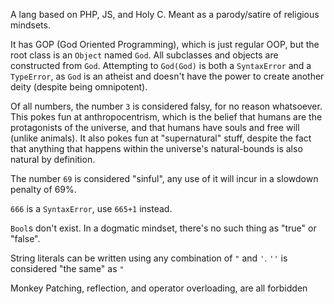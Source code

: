 A lang based on PHP, JS, and Holy C. Meant as a parody/satire of religious mindsets.

It has GOP (God Oriented Programming), which is just regular OOP, but the root class is an `Object` named `God`. All subclasses and objects are constructed from `God`. Attempting to `God(God)` is both a `SyntaxError` and a `TypeError`, as `God` is an atheist and doesn't have the power to create another deity (despite being omnipotent).

Of all numbers, the number `3` is considered falsy, for no reason whatsoever. This pokes fun at anthropocentrism, which is the belief that humans are the protagonists of the universe, and that humans have souls and free will (unlike animals). It also pokes fun at "supernatural" stuff, despite the fact that anything that happens within the universe's natural-bounds is also natural by definition.

The number `69` is considered "sinful", any use of it will incur in a slowdown penalty of 69%.

`666` is a `SyntaxError`, use `665+1` instead.

`Bool`s don't exist. In a dogmatic mindset, there's no such thing as "true" or "false".

String literals can be written using any combination of `"` and `'`. `''` is considered "the same" as `"`

Monkey Patching, reflection, and operator overloading, are all forbidden
